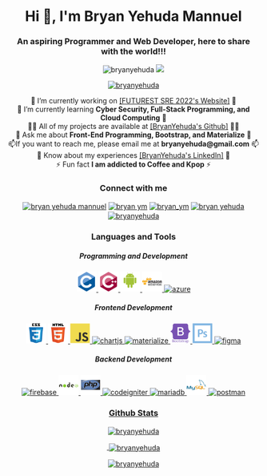 <h1 align="center">Hi 👋, I'm Bryan Yehuda Mannuel</h1>
<h3 align="center">An aspiring Programmer and Web Developer, here to share with the world!!!</h3>
<p align="center"> <img src="https://komarev.com/ghpvc/?username=bryanyehuda&label=Profile%20views&color=0e75b6&style=flat" alt="bryanyehuda" /> <img src="https://img.shields.io/github/followers/BryanYehuda?style=social"> </p>
<p align="center"> <a href="https://github.com/ryo-ma/github-profile-trophy"><img src="https://github-profile-trophy.vercel.app/?username=bryanyehuda&rank=SECRET,S,AAA,AA,A,B&theme=onedark&margin-w=15" alt="bryanyehuda" /></a> </p>

<p align="center">
🔭 I’m currently working on <a href="https://github.com/BryanYehuda/FuturestSREITS2022">[FUTUREST SRE 2022's Website]</a> 🔭<br>
🌱 I’m currently learning <strong>Cyber Security, Full-Stack Programming, and Cloud Computing</strong> 🌱<br>
👨‍💻 All of my projects are available at <a href="https://github.com/BryanYehuda">[BryanYehuda's Github]</a> 👨‍💻<br>
💬 Ask me about <strong>Front-End Programming, Bootstrap, and Materialize</strong> 💬<br>
📫If you want to reach me, please email me at <strong>bryanyehuda@gmail.com</strong> 📫<br>
📄 Know about my experiences <a href="https://www.linkedin.com/in/bryan-yehuda-mannuel-319b64126/">[BryanYehuda's LinkedIn]</a> 📄<br>
⚡ Fun fact <strong>I am addicted to Coffee and Kpop</strong> ⚡<br>
</p> 

<h3 align="center">Connect with me</h3>
<p align="center">
<a href="https://linkedin.com/in/bryan yehuda mannuel" target="blank"><img align="center" src="https://raw.githubusercontent.com/rahuldkjain/github-profile-readme-generator/master/src/images/icons/Social/linked-in-alt.svg" alt="bryan yehuda mannuel" height="30" width="40" /></a>     
<a href="https://fb.com/bryan ym" target="blank"><img align="center" src="https://raw.githubusercontent.com/rahuldkjain/github-profile-readme-generator/master/src/images/icons/Social/facebook.svg" alt="bryan ym" height="30" width="40" /></a>    
<a href="https://instagram.com/bryan_ym" target="blank"><img align="center" src="https://raw.githubusercontent.com/rahuldkjain/github-profile-readme-generator/master/src/images/icons/Social/instagram.svg" alt="bryan_ym" height="30" width="40" /></a>    
<a href="https://www.youtube.com/c/bryan yehuda" target="blank"><img align="center" src="https://raw.githubusercontent.com/rahuldkjain/github-profile-readme-generator/master/src/images/icons/Social/youtube.svg" alt="bryan yehuda" height="30" width="40" /></a>     
<a href="https://www.hackerrank.com/bryanyehuda" target="blank"><img align="center" src="https://raw.githubusercontent.com/rahuldkjain/github-profile-readme-generator/master/src/images/icons/Social/hackerrank.svg" alt="bryanyehuda" height="30" width="40" /></a>       
</p>       

<h3 align="center">Languages and Tools</h3>
<h5 align="center">Programming and Development</h5>
<p align="center">
<a href="https://www.cprogramming.com/" target="_blank" rel="noreferrer"> <img src="https://raw.githubusercontent.com/devicons/devicon/master/icons/c/c-original.svg" alt="c" width="40" height="40"/> </a>
<a href="https://www.w3schools.com/cpp/" target="_blank" rel="noreferrer"> <img src="https://raw.githubusercontent.com/devicons/devicon/master/icons/cplusplus/cplusplus-original.svg" alt="cplusplus" width="40" height="40"/> </a>
<a href="https://developer.android.com" target="_blank" rel="noreferrer"> <img src="https://raw.githubusercontent.com/devicons/devicon/master/icons/android/android-original-wordmark.svg" alt="android" width="40" height="40"/> </a>
<a href="https://aws.amazon.com" target="_blank" rel="noreferrer"> <img src="https://raw.githubusercontent.com/devicons/devicon/master/icons/amazonwebservices/amazonwebservices-original-wordmark.svg" alt="aws" width="40" height="40"/> </a> 
<a href="https://azure.microsoft.com/en-in/" target="_blank" rel="noreferrer"> <img src="https://www.vectorlogo.zone/logos/microsoft_azure/microsoft_azure-icon.svg" alt="azure" width="40" height="40"/> </a> 
</p>

<h5 align="center">Frontend Development</h5>
<p align="center">
<a href="https://www.w3schools.com/css/" target="_blank" rel="noreferrer"> <img src="https://raw.githubusercontent.com/devicons/devicon/master/icons/css3/css3-original-wordmark.svg" alt="css3" width="40" height="40"/> </a>
<a href="https://www.w3.org/html/" target="_blank" rel="noreferrer"> <img src="https://raw.githubusercontent.com/devicons/devicon/master/icons/html5/html5-original-wordmark.svg" alt="html5" width="40" height="40"/> </a>
<a href="https://developer.mozilla.org/en-US/docs/Web/JavaScript" target="_blank" rel="noreferrer"> <img src="https://raw.githubusercontent.com/devicons/devicon/master/icons/javascript/javascript-original.svg" alt="javascript" width="40" height="40"/> </a>
<a href="https://www.chartjs.org" target="_blank" rel="noreferrer"> <img src="https://www.chartjs.org/media/logo-title.svg" alt="chartjs" width="40" height="40"/> </a>
<a href="https://materializecss.com/" target="_blank" rel="noreferrer"> <img src="https://raw.githubusercontent.com/prplx/svg-logos/5585531d45d294869c4eaab4d7cf2e9c167710a9/svg/materialize.svg" alt="materialize" width="40" height="40"/> </a>
<a href="https://getbootstrap.com" target="_blank" rel="noreferrer"> <img src="https://raw.githubusercontent.com/devicons/devicon/master/icons/bootstrap/bootstrap-plain-wordmark.svg" alt="bootstrap" width="40" height="40"/> </a>
<a href="https://www.photoshop.com/en" target="_blank" rel="noreferrer"> <img src="https://raw.githubusercontent.com/devicons/devicon/master/icons/photoshop/photoshop-line.svg" alt="photoshop" width="40" height="40"/> </a>
<a href="https://www.figma.com/" target="_blank" rel="noreferrer"> <img src="https://www.vectorlogo.zone/logos/figma/figma-icon.svg" alt="figma" width="40" height="40"/> </a>
</p>

<h5 align="center">Backend Development</h5>
<p align="center">
<a href="https://firebase.google.com/" target="_blank" rel="noreferrer"> <img src="https://www.vectorlogo.zone/logos/firebase/firebase-icon.svg" alt="firebase" width="40" height="40"/> </a>
<a href="https://nodejs.org" target="_blank" rel="noreferrer"> <img src="https://raw.githubusercontent.com/devicons/devicon/master/icons/nodejs/nodejs-original-wordmark.svg" alt="nodejs" width="40" height="40"/> </a>
<a href="https://www.php.net" target="_blank" rel="noreferrer"> <img src="https://raw.githubusercontent.com/devicons/devicon/master/icons/php/php-original.svg" alt="php" width="40" height="40"/> </a>
<a href="https://codeigniter.com" target="_blank" rel="noreferrer"> <img src="https://cdn.worldvectorlogo.com/logos/codeigniter.svg" alt="codeigniter" width="40" height="40"/> </a>
<a href="https://mariadb.org/" target="_blank" rel="noreferrer"> <img src="https://www.vectorlogo.zone/logos/mariadb/mariadb-icon.svg" alt="mariadb" width="40" height="40"/> </a>
<a href="https://www.mysql.com/" target="_blank" rel="noreferrer"> <img src="https://raw.githubusercontent.com/devicons/devicon/master/icons/mysql/mysql-original-wordmark.svg" alt="mysql" width="40" height="40"/> </a>
<a href="https://postman.com" target="_blank" rel="noreferrer"> <img src="https://www.vectorlogo.zone/logos/getpostman/getpostman-icon.svg" alt="postman" width="40" height="40"/>
</p>
  
<h3 align="center">Github Stats</h3>
<p align="center"><img align="center" src="https://github-readme-stats.vercel.app/api/top-langs?username=bryanyehuda&show_icons=true&theme=dark&locale=en&layout=compact" alt="bryanyehuda" /></p>
<p align="center">&nbsp;<img align="center" src="https://github-readme-stats.vercel.app/api?username=bryanyehuda&show_icons=true&theme=dark&locale=en" alt="bryanyehuda" /></p>
<p align="center"><img align="center" src="https://github-readme-streak-stats.herokuapp.com/?user=bryanyehuda&theme=dark" alt="bryanyehuda" /></p>
